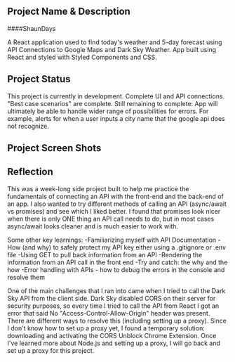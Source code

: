 ## Project Name & Description

####ShaunDays 

A React application used to find today's weather and 5-day forecast using API Connections to Google Maps and Dark Sky Weather.  App built using React and styled with Styled Components and CSS.

## Project Status

This project is currently in development. Complete UI and API connections.  "Best case scenarios" are complete.
Still remaining to complete: App will ultimately be able to handle wider range of possibilities for errors.  For example, alerts for when a user inputs a city name that the google api does not recognize.

## Project Screen Shots

## Reflection

This was a week-long side project built to help me practice the fundamentals of connecting an API with the front-end and the back-end of an app.  I also wanted to try different methods of calling an API (async/await vs promises) and see which I liked better.  I found that promises look nicer when there is only ONE thing an API call needs to do, but in most cases async/await looks cleaner and is much easier to work with.

Some other key learnings:
-Familiarizing myself with API Documentation
-How (and why) to safely protect my API key either using a .gitignore or .env file
-Using GET to pull back information from an API
-Rendering the information from an API call in the front end
-Try and catch: the why and the how
-Error handling with APIs - how to debug the errors in the console and resolve them

One of the main challenges that I ran into came when I tried to call the Dark Sky API from the client side.  Dark Sky disabled CORS on their server for security purposes, so every time I tried to call the API from React I got an error that said No "Access-Control-Allow-Origin" header was present.  There are different ways to resolve this (including setting up a proxy).  Since I don't know how to set up a proxy yet, I found a temporary solution: downloading and activating the CORS Unblock Chrome Extension.  Once I've learned more about Node.js and setting up a proxy, I will go back and set up a proxy for this project.
